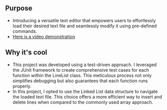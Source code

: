 ## Purpose

- Introducing a versatile text editor that empowers users to effortlessly load their desired text file and seamlessly modify it using pre-defined commands.
- [Here is a video demonstration]()

## Why it's cool

- This project was developed using a test-driven approach. I leveraged the JUnit framework to create comprehensive test cases for each function within the LineList class. This meticulous process not only simplifies debugging but also guarantees that each function runs properly.
- In this project, I opted to use the Linked List data structure to navigate the loaded text file. This choice offers a more efficient way to insert and delete lines when compared to the commonly used array approach.